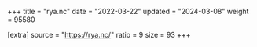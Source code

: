 +++
title = "rya.nc"
date = "2022-03-22"
updated = "2024-03-08"
weight = 95580

[extra]
source = "https://rya.nc/"
ratio = 9
size = 93
+++
